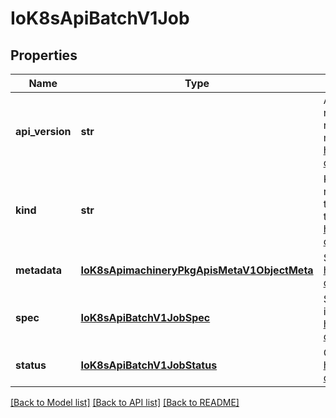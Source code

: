 # IoK8sApiBatchV1Job

## Properties
Name | Type | Description | Notes
------------ | ------------- | ------------- | -------------
**api_version** | **str** | APIVersion defines the versioned schema of this representation of an object. Servers should convert recognized schemas to the latest internal value, and may reject unrecognized values. More info: https://git.k8s.io/community/contributors/devel/api-conventions.md#resources | [optional] 
**kind** | **str** | Kind is a string value representing the REST resource this object represents. Servers may infer this from the endpoint the client submits requests to. Cannot be updated. In CamelCase. More info: https://git.k8s.io/community/contributors/devel/api-conventions.md#types-kinds | [optional] 
**metadata** | [**IoK8sApimachineryPkgApisMetaV1ObjectMeta**](IoK8sApimachineryPkgApisMetaV1ObjectMeta.md) | Standard object&#39;s metadata. More info: https://git.k8s.io/community/contributors/devel/api-conventions.md#metadata | [optional] 
**spec** | [**IoK8sApiBatchV1JobSpec**](IoK8sApiBatchV1JobSpec.md) | Specification of the desired behavior of a job. More info: https://git.k8s.io/community/contributors/devel/api-conventions.md#spec-and-status | [optional] 
**status** | [**IoK8sApiBatchV1JobStatus**](IoK8sApiBatchV1JobStatus.md) | Current status of a job. More info: https://git.k8s.io/community/contributors/devel/api-conventions.md#spec-and-status | [optional] 

[[Back to Model list]](../README.md#documentation-for-models) [[Back to API list]](../README.md#documentation-for-api-endpoints) [[Back to README]](../README.md)



